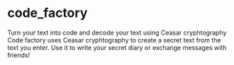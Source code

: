 # code_factory
Turn your text into code and decode your text using Ceasar cryphtography
Code factory uses Ceasar cryphtography to create a secret text from the text you enter. Use it to write your secret diary or exchange messages with friends!

